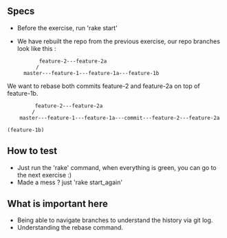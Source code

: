 ## Specs
- Before the exercise, run 'rake start'

- We have rebuilt the repo from the previous exercise, our repo branches look like this : 

             feature-2---feature-2a
            /
        master---feature-1---feature-1a---feature-1b

We want to rebase both commits feature-2 and feature-2a on top of feature-1b. 

             feature-2---feature-2a
            /
        master---feature-1---feature-1a---commit---feature-2---feature-2a
                                                                    (feature-1b)

## How to test
- Just run the 'rake' command, when everything is green, you can go to the next exercise :)
- Made a mess ? just 'rake start_again'

## What is important here 
- Being able to navigate branches to understand the history via git log. 
- Understanding the rebase command. 

